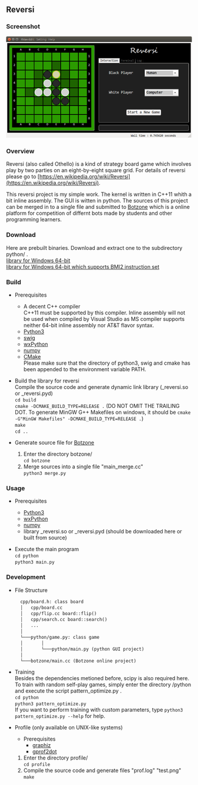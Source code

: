 ## Reversi

### Screenshot
![](./image/reversi.png)

### Overview
Reversi (also called Othello) is a kind of strategy board game which involves play by two parties on an eight-by-eight square grid. For details of reversi please go to [https://en.wikipedia.org/wiki/Reversi](https://en.wikipedia.org/wiki/Reversi).

This reversi project is my simple work. The kernel is written in C++11 whith a bit inline assembly. The GUI is witten in python. The sources of this project can be merged in to a single file and submitted to [Botzone](https://botzone.org) which is a online platform for competition of differnt bots made by students and other programming learners.

### Download
Here are prebuilt binaries. Download and extract one to the subdirectory python/ .  
	[library for Windows 64-bit](https://github.com/Nugnikoll/MyReversi/releases/download/v2.2/reversi_windows.zip)  
	[library for Windows 64-bit which supports BMI2 instruction set](https://github.com/Nugnikoll/MyReversi/releases/download/v2.2/reversi_windows_bmi2.zip)

### Build

- Prerequisites
	- A decent C++ compiler  
		C++11 must be supported by this compiler. Inline assembly will not be used when compiled by Visual Studio as MS compiler supports neither 64-bit inline assembly nor AT&T flavor syntax.
	- [Python3](https://www.python.org/)
	- [swig](http://swig.org/)
	- [wxPython](https://www.wxpython.org/)
	- [numpy](http://www.numpy.org/)
	- [CMake](https://cmake.org/)  
	Please make sure that the directory of python3, swig and cmake has been appended to the environment variable PATH.

- Build the library for reversi  
	Compile the source code and generate dynamic link library (_reversi.so or _reversi.pyd)  
	`cd build`  
	`cmake -DCMAKE_BUILD_TYPE=RELEASE .` (DO NOT OMIT THE TRAILING DOT. To generate MinGW G++ Makefiles on windows, it should be `cmake -G"MinGW Makefiles" -DCMAKE_BUILD_TYPE=RELEASE .`)  
	`make`  
	`cd ..`  

- Generate source file for [Botzone](https://botzone.org)
	1. Enter the directory botzone/  
		`cd botzone`
	2. Merge sources into a single file "main_merge.cc"  
		`python3 merge.py`

### Usage
- Prerequisites
	- [Python3](https://www.python.org/)
	- [wxPython](https://www.wxpython.org/)
	- [numpy](http://www.numpy.org/)
	- library _reversi.so or _reversi.pyd (should be downloaded here or built from source)

- Execute the main program  
	`cd python`  
	`python3 main.py` 

### Development

- File Structure  

		cpp/board.h: class board
		│	cpp/board.cc
		│	cpp/flip.cc board::flip()
		│	cpp/search.cc board::search()
		│	...
		│
		└───python/game.py: class game
		│		│
		│		└───python/main.py (python GUI project)
		│
		└───botzone/main.cc (Botzone online project)

- Training  
	Besides the dependencies metioned before, scipy is also required here. To train with random self-play games, simply enter the directory /python and execute the script pattern_optimize.py .  
	`cd python`  
	`python3 pattern_optimize.py`  
	If you want to perform training with custom parameters, type `python3 pattern_optimize.py --help` for help.

- Profile (only available on UNIX-like systems)
	- Prerequisites
		- [graphiz](https://www.graphviz.org/)
		- [gprof2dot](https://github.com/jrfonseca/gprof2dot)

	1. Enter the directory profile/  
		`cd profile`
	2. Compile the source code and generate files "prof.log" "test.png"  
		`make`
